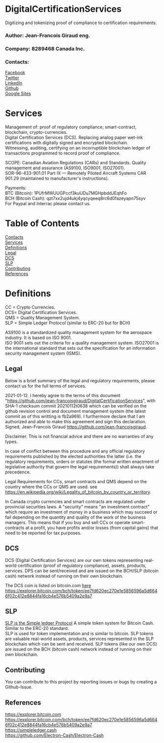 # DigitalCertificationServices
Digitizing and tokenizing proof of compliance to certification requirements.
### Author: Jean-Francois Giraud eng.
### Company: 8289468 Canada Inc.
### Contacts:  
[Facebook](https://www.facebook.com/jeanfrancois.giraud.52/)  
[Twitter](https://twitter.com/8289468)  
[LinkedIn](https://linkedin.com/in/jfgiraudengineer)  
[Github](https://github.com/jean-francoisgiraud/DigitalCurrenciesKnowledgeBase)  
[Google Sites](https://sites.google.com/site/8289468canadainc)  

# Services
Management of: proof of regulatory compliance; smart-contract, blockchain, crypto-currencies.  
Digital Certification Services (DCS). Replacing analog paper wet-ink certifications with digitally signed and encrypted blockchain.  
Witnessing, auditing, certifying on an incorruptible blockchain ledger of transactions programmed to record proof of compliance.  

SCOPE: Canadian Aviation Regulations (CARs) and Standards. Quality management and assurance (AS9100, ISO9001, ISO27001).  
SOR-96-433-901.01 Part IX — Remotely Piloted Aircraft Systems CAR 901.29 (maintained to manufacturer's instructions).    

Payments:   
BTC (Bitcoin): 1PUfrMWUUGPccf3kuUDu7MGHpbddJEqhFo  
BCH (Bitcoin Cash): qzt7xx2ujd4ukj4yqcyqeeq8rc6d0fazeyapn75syv  
For Paypal and Interrac please contact us.  

# Table of Contents
[Contacts](#contacts)  
[Services](#services)  
[Definitions](#Definitions)  
[Legal](#Legal)  
[DCS](#dcs)  
[SLP](#SLP)  
[Contributing](#Contributing)   
[References](#References)  

# Definitions 
CC = Crypto Currencies.  
DCS= Digital Certification Services.  
QMS = Quality Management System.  
SLP = Simple Ledger Protocol (similar to ERC-20 but for BCH)  

AS9100 is a standardized quality management system for the aerospace industry. It is based on ISO 9001.  
ISO 9001 sets out the criteria for a quality management system.
ISO27001 is the international standard that sets out the specification for an information security management system (ISMS). 

## Legal

Below is a brief summary of the legal and regulatory requirements, please contact us for the full terms of services.  

2021-01-12. I hereby agree to the terms of this document "https://github.com/jean-francoisgiraud/DigitalCertificationServices", with SHA-1 checksum commit 20210112t0638 which can be verified on the github revision control and document management system (the latest commit as of this writting is fb2a969). I furthermore declare that I am authorized and able to make this agreement and sign this declaration.  Signed, Jean-Francois Giraud https://github.com/jean-francoisgiraud.  

Disclaimer. This is not financial advice and there are no warranties of any types.  

In case of conflict between this procedure and any official regulatory requirements published by the elected authorities the latter (i.e. the regulatory requirements, orders or statutes (the formal written enactment of legislative authority that govern the legal requirements)) shall always take precedence.  

Legal Requirements for CCs, smart contracts and QMS depend on the country where the CCs or QMS are used. see https://en.wikipedia.org/wiki/Legality_of_bitcoin_by_country_or_territory.  

In Canada crypto currencies and smart contracts are regulated under provincial securities laws. A "security" means "an investment contract" which require an investment of money in a business which may succeed or fail depending on the quantity and quality of the work of the business managers. This means that if you buy and sell CCs or operate smart-contracts at a profit, you have profits and/or losses (from capital gains) that need to be reported for tax purposes.  

## DCS  
DCS (Digital Certification Services) are our own tokens representing real-world certification (proof of regulatory compliance), assets, products, services. DPS can be sent/received and are issued on the BCH/SLP (bitcoin cash) network instead of running on their own blockchain.  

The DCS coin is listed on bitcoin.com [here](https://explorer.bitcoin.com/bch/token/ee7fd620ec270e1e5856596a5d6646f02c412e8844fa16cb4e576b5409a2e9a7)  
https://explorer.bitcoin.com/bch/token/ee7fd620ec270e1e5856596a5d6646f02c412e8844fa16cb4e576b5409a2e9a7

## SLP
[SLP is the Simple ledger Protocol](https://simpleledger.cash) A simple token system for Bitcoin Cash. Similar to the ERC-20 standard.  
SLP is used for token implementation and is similar to bitcoin. SLP tokens are valuable real-world assets, products, services represented in the SLP blockchain which can be sent and received. SLP tokens (like our own DCS) are issued on the BCH (bitcoin cash) network instead of running on their own blockchain.  

## Contributing
You can contribute to this project by reporting issues or bugs by creating a Github-Issue. 

## References
https://explorer.bitcoin.com  
https://explorer.bitcoin.com/bch/token/ee7fd620ec270e1e5856596a5d6646f02c412e8844fa16cb4e576b5409a2e9a7  
https://simpleledger.cash  
https://github.com/Electron-Cash/Electron-Cash  
